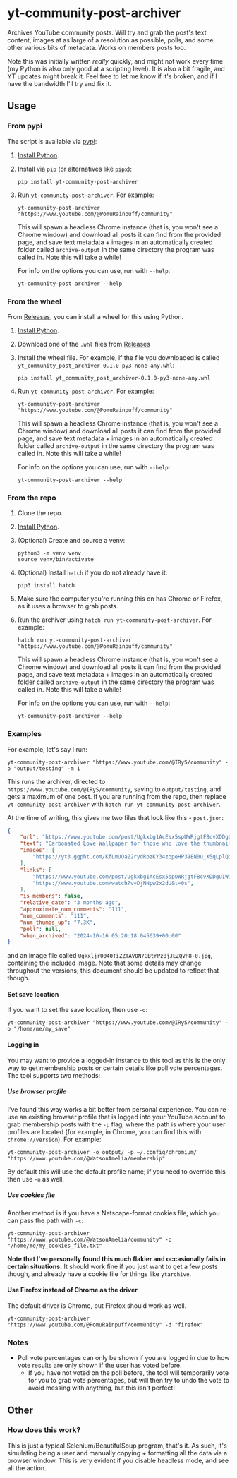 # yt-community-post-archiver

Archives YouTube community posts. Will try and grab the post's text content, images at
as large of a resolution as possible, polls, and some other various bits of metadata.
Works on members posts too.

Note this was initially written _really_ quickly, and might not work every time
(my Python is also only good at a scripting level). It is also a bit fragile,
and YT updates might break it. Feel free to let me know if it's broken, and if I
have the bandwidth I'll try and fix it.

## Usage

### From pypi

The script is available via [pypi](https://pypi.org/project/yt-community-post-archiver/):

1. [Install Python](https://www.python.org/downloads/).
2. Install via `pip` (or alternatives like [`pipx`](https://github.com/pypa/pipx)):

    ```shell
    pip install yt-community-post-archiver
    ```

3. Run `yt-community-post-archiver`. For example:

   ```shell
   yt-community-post-archiver "https://www.youtube.com/@PomuRainpuff/community"
   ```

   This will spawn a headless Chrome instance (that is, you won't see a Chrome window) and download all posts
   it can find from the provided page, and save text metadata + images in an automatically created folder called
   `archive-output` in the same directory the program was called in. Note this will take a while!

   For info on the options you can use, run with `--help`:

   ```shell
   yt-community-post-archiver --help
   ```

### From the wheel

From [Releases](https://github.com/Pyreko/yt-community-post-archiver/releases), you can install a wheel for this using Python.

1. [Install Python](https://www.python.org/downloads/).

2. Download one of the `.whl` files from [Releases](https://github.com/Pyreko/yt-community-post-archiver/releases)

3. Install the wheel file. For example, if the file you downloaded is called `yt_community_post_archiver-0.1.0-py3-none-any.whl`:

    ```shell
    pip install yt_community_post_archiver-0.1.0-py3-none-any.whl
    ```

4. Run `yt-community-post-archiver`. For example:

   ```shell
   yt-community-post-archiver "https://www.youtube.com/@PomuRainpuff/community"
   ```

   This will spawn a headless Chrome instance (that is, you won't see a Chrome window) and download all posts
   it can find from the provided page, and save text metadata + images in an automatically created folder called
   `archive-output` in the same directory the program was called in. Note this will take a while!

   For info on the options you can use, run with `--help`:

   ```shell
   yt-community-post-archiver --help
   ```

### From the repo

1. Clone the repo.

2. [Install Python](https://www.python.org/downloads/).

3. (Optional) Create and source a venv:

   ```shell
   python3 -m venv venv
   source venv/bin/activate
   ```

4. (Optional) Install `hatch` if you do not already have it:

   ```shell
   pip3 install hatch
   ```

5. Make sure the computer you're running this on has Chrome or Firefox, as it uses a browser to grab posts.

6. Run the archiver using `hatch run yt-community-post-archiver`. For example:

   ```shell
   hatch run yt-community-post-archiver "https://www.youtube.com/@PomuRainpuff/community"
   ```

   This will spawn a headless Chrome instance (that is, you won't see a Chrome window) and download all posts
   it can find from the provided page, and save text metadata + images in an automatically created folder called
   `archive-output` in the same directory the program was called in. Note this will take a while!

   For info on the options you can use, run with `--help`:

   ```shell
   yt-community-post-archiver --help
   ```

### Examples

For example, let's say I run:

```shell
yt-community-post-archiver "https://www.youtube.com/@IRyS/community" -o "output/testing" -m 1  
```

This runs the archiver, directed to `https://www.youtube.com/@IRyS/community`, saving to `output/testing`, and gets
a maximum of one post. If you are running from the repo, then replace `yt-community-post-archiver` with
`hatch run yt-community-post-archiver`. 

At the time of writing, this gives me two files that look like this - `post.json`:

```json
{
    "url": "https://www.youtube.com/post/Ugkxbg1AcEsx5spUWRjgtF8cvXDDgUIW1SFo",
    "text": "Carbonated Love Wallpaper for those who love the thumbnail :D Courtesy of kanauru!  Stream the song if you haven't yet!!\n\n⬇️FULL MV⬇️\nhttps://youtu.be/DjNNpw2x2dU?si=B0heA...",
    "images": [
        "https://yt3.ggpht.com/KfLmUOa22rydRozKY34zopeHP39EN0u_X5qLplQiKQd1i2rxxidrcG4RxH5s3ceGY9ql8VfIQgdA=s3840"
    ],
    "links": [
        "https://www.youtube.com/post/Ugkxbg1AcEsx5spUWRjgtF8cvXDDgUIW1SFo",
        "https://www.youtube.com/watch?v=DjNNpw2x2dU&t=0s",
    ],
    "is_members": false,
    "relative_date": "3 months ago",
    "approximate_num_comments": "111",
    "num_comments": "111",
    "num_thumbs_up": "7.3K",
    "poll": null,
    "when_archived": "2024-10-16 05:20:18.045639+00:00"
}
```

and an image file called `Ugkxljr0040TiZZTAVON7GBtrPz8jJEZQVP8-0.jpg`, containing the included image. Note that some
details may change throughout the versions; this document should be updated to reflect that though.

#### Set save location

If you want to set the save location, then use `-o`:

```shell
yt-community-post-archiver "https://www.youtube.com/@IRyS/community" -o "/home/me/my_save"
```

#### Logging in

You may want to provide a logged-in instance to this tool as this is the only way to get membership posts or certain details like poll vote percentages.
The tool supports two methods:

##### Use browser profile

I've found this way works a bit better from personal experience. You can re-use an existing browser profile that is
logged into your YouTube account to grab membership posts with the `-p` flag, where the path is where your user
profiles are located (for example, in Chrome, you can find this with `chrome://version`). For example:

```shell
yt-community-post-archiver -o output/ -p ~/.config/chromium/  "https://www.youtube.com/@WatsonAmelia/membership"
```

By default this will use the default profile name; if you need to override this then use `-n` as well.

##### Use cookies file

Another method is if you have a Netscape-format cookies file, which you can pass the path with `-c`:

```shell
yt-community-post-archiver "https://www.youtube.com/@WatsonAmelia/community" -c "/home/me/my_cookies_file.txt"
```

**Note that I've personally found this much flakier and occasionally fails in certain situations.** It should
work fine if you just want to get a few posts though, and already have a cookie file for things like
`ytarchive`.

#### Use Firefox instead of Chrome as the driver

The default driver is Chrome, but Firefox should work as well.

```shell
yt-community-post-archiver "https://www.youtube.com/@PomuRainpuff/community" -d "firefox"
```

### Notes

- Poll vote percentages can only be shown if you are logged in due to how vote results are only shown if the user has voted before.
  - If you have not voted on the poll before, the tool will temporarily vote for you to grab vote percentages, but will then try to undo the
    vote to avoid messing with anything, but this isn't perfect!

## Other

### How does this work?

This is just a typical Selenium/BeautifulSoup program, that's it. As such, it's simulating being a user and manually
copying + formatting all the data via a browser window. This is very evident if you disable headless mode,
and see all the action.
